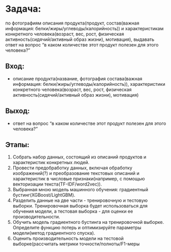 # Задача:
по фотографиям описания продукта(продукт, состав(важная информация: белки/жиры/углеводы/калорийность)) и характеристикам конкретного человека(возраст, вес, рост, физическая активность(сидячий/активный образ жизни), мотивация), выдавать ответ на вопрос “в каком количестве этот продукт полезен для этого человека?”
## Вход:
- описание продукта(название, фотография состава(важная информация: белки/жиры/углеводы/калорийность)), характеристики конкретного человека(возраст, вес, рост, физическая активность(сидячий/активный образ жизни), мотивация)
## Выход:
- ответ на вопрос “в каком количестве этот продукт полезен для этого человека?” 
## Этапы:
1) Собрать набор данных, состоящий из описаний продуктов и характеристик конкретных людей.  
2) Провести предобработку данных, включая обработку изображений(?) и преобразование текстовых описаний и характеристик в числовые признаки(например, с помощью векторизации текста(TF-IDF/word2vec)).  
3) Выбранная мною модель машинного обучения: градиентный бустинг(XGBoost/LightGBM).  
4) Разделить данные на две части - тренировочную и тестовую выборки. Тренировочная выборка будет использоваться для обучения модели, а тестовая выборка - для оценки ее производительности.  
5) Обучить модель градиентного бустинга на тренировочной выборке. Определите функцию потерь и оптимизируйте параметры модели(метод градиентного спуска).  
6) Оценить производительность модели на тестовой выборке(рассчитать метрики точности/полноты/F1-меры
